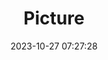 ---
weight: 1
images:
- /images/edited/238.jpeg
title: Picture
date: 2023-10-27 07:27:28
tags: [luminar neo,work,24-70mm F2.8 DG DN | Art 019,ILCE-7M3,67.6,stopsign]
---